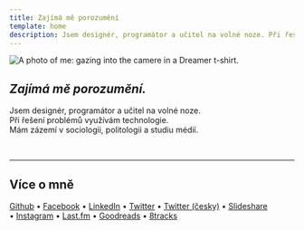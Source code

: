 ```yaml
---
title: Zajímá mě porozumění
template: home
description: Jsem designér, programátor a učitel na volné noze. Při řešení problémů využívám technologie.
---
```

<div class="column">
	<img class="portrait" src="%base_url%/assets/portrait.jpg" alt="A photo of me: gazing into the camere in a Dreamer t-shirt.">
</div>

## *Zajímá mě porozumění.*

Jsem designér, programátor a učitel na volné noze.  
Při řešení problémů využívám technologie.  
Mám zázemí v sociologii, politologii a studiu médií.

<br>

***

<!-- ## Tohle se povedlo -->




## Více o mně

[Github](http://github.com/jan-martinek)
&bull;&nbsp;[Facebook](http://facebook.com/jan.martinek)
&bull;&nbsp;[LinkedIn](https://cz.linkedin.com/in/janmartinek)
&bull;&nbsp;[Twitter](http://twitter.com/endlife) 
&bull;&nbsp;[Twitter (česky)](http://twitter.com/endlife_cs)
&bull;&nbsp;[Slideshare](http://slideshare.net/janmartinek/)
&bull;&nbsp;[Instagram](http://instagram.com/endlife)
&bull;&nbsp;[Last.fm](http://twitter.com/user/jan-martinek)
&bull;&nbsp;[Goodreads](https://www.goodreads.com/user/show/19846169-jan-martinek)
&bull;&nbsp;[8tracks](http://8tracks.com/endlife)
